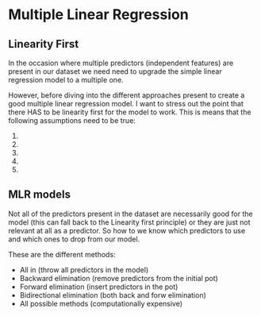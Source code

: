 # **Multiple Linear Regression**


## Linearity First

In the occasion where multiple predictors (independent features) are present in our dataset we need need to upgrade the simple linear regression model to a multiple one.

However, before diving into the different approaches present to create a good multiple linear regression model. I want to stress out the point that there HAS to be linearity first for the model to work. This is means that the following assumptions need to be true:

1.
2.
3.
4.
5.

## MLR models

Not all of the predictors present in the dataset are necessarily good for the model (this can fall back to the Linearity first principle) or they are just not relevant at all as a predictor. So how to we know which predictors to use and which ones to drop from our model.

These are the different methods:

- All in (throw all predictors in the model)
- Backward elimination (remove predictors from the initial pot)
- Forward elimination (insert predictors in the pot)
- Bidirectional elimination (both back and forw elimination)
- All possible methods (computationally expensive)
